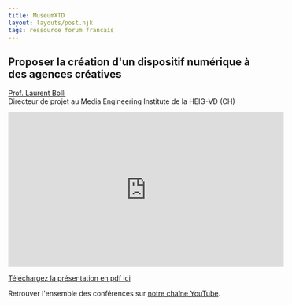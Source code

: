 ```yaml
---
title: MuseumXTD  
layout: layouts/post.njk
tags: ressource forum francais
---
```

## Proposer la création d'un dispositif numérique à des agences créatives

[Prof. Laurent Bolli](https://www.linkedin.com/in/laurentbolli/)  
Directeur de projet au Media Engineering Institute de la HEIG-VD (CH)

<iframe width="560" height="315" src="https://www.youtube.com/embed/A0i6KeGhVFk" title="YouTube video player" frameborder="0" allow="accelerometer; autoplay; clipboard-write; encrypted-media; gyroscope; picture-in-picture" allowfullscreen></iframe>

[Téléchargez la présentation en pdf ici](https://kdrive.infomaniak.com/app/share/131928/708a52a0-0c78-4ead-9b4f-4697b05aea43)
    
Retrouver l'ensemble des conférences sur [notre chaîne YouTube](https://www.youtube.com/channel/UCTZJM5WsXDkH8QgMdACUNyw).  
